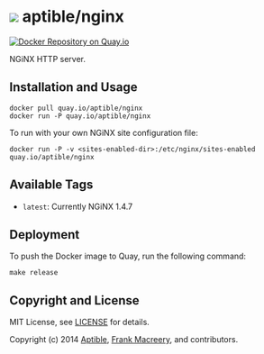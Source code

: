 # ![](https://gravatar.com/avatar/11d3bc4c3163e3d238d558d5c9d98efe?s=64) aptible/nginx

[![Docker Repository on Quay.io](https://quay.io/repository/aptible/nginx/status)](https://quay.io/repository/aptible/nginx)

NGiNX HTTP server.

## Installation and Usage

    docker pull quay.io/aptible/nginx
    docker run -P quay.io/aptible/nginx

To run with your own NGiNX site configuration file:

    docker run -P -v <sites-enabled-dir>:/etc/nginx/sites-enabled quay.io/aptible/nginx

## Available Tags

* `latest`: Currently NGiNX 1.4.7

## Deployment

To push the Docker image to Quay, run the following command:

    make release

## Copyright and License

MIT License, see [LICENSE](LICENSE.md) for details.

Copyright (c) 2014 [Aptible](https://www.aptible.com), [Frank Macreery](https://github.com/fancyremarker), and contributors.

